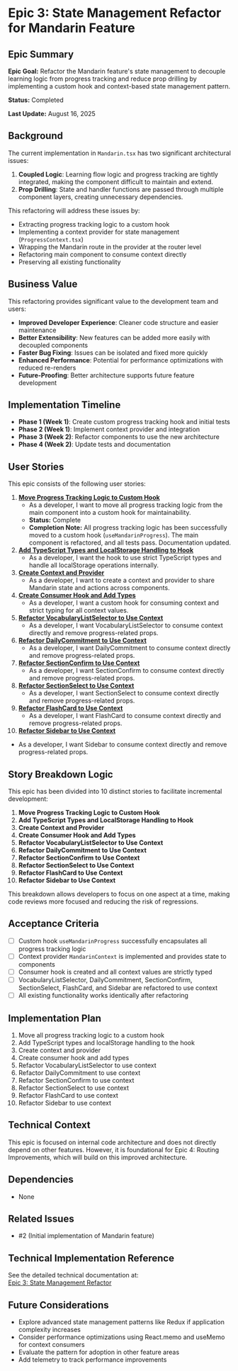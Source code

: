 # Epic 3: State Management Refactor for Mandarin Feature

## Epic Summary

**Epic Goal:** Refactor the Mandarin feature's state management to decouple learning logic from progress tracking and reduce prop drilling by implementing a custom hook and context-based state management pattern.

**Status:** Completed

**Last Update:** August 16, 2025

## Background

The current implementation in `Mandarin.tsx` has two significant architectural issues:

1. **Coupled Logic**: Learning flow logic and progress tracking are tightly integrated, making the component difficult to maintain and extend.
2. **Prop Drilling**: State and handler functions are passed through multiple component layers, creating unnecessary dependencies.

This refactoring will address these issues by:

- Extracting progress tracking logic to a custom hook
- Implementing a context provider for state management (`ProgressContext.tsx`)
- Wrapping the Mandarin route in the provider at the router level
- Refactoring main component to consume context directly
- Preserving all existing functionality

## Business Value

This refactoring provides significant value to the development team and users:

- **Improved Developer Experience**: Cleaner code structure and easier maintenance
- **Better Extensibility**: New features can be added more easily with decoupled components
- **Faster Bug Fixing**: Issues can be isolated and fixed more quickly
- **Enhanced Performance**: Potential for performance optimizations with reduced re-renders
- **Future-Proofing**: Better architecture supports future feature development

## Implementation Timeline

- **Phase 1 (Week 1)**: Create custom progress tracking hook and initial tests
- **Phase 2 (Week 1)**: Implement context provider and integration
- **Phase 3 (Week 2)**: Refactor components to use the new architecture
- **Phase 4 (Week 2)**: Update tests and documentation

## User Stories

This epic consists of the following user stories:

1. [**Move Progress Tracking Logic to Custom Hook**](../../issue-implementation/epic-3-state-management-refactor/story-3-1-move-progress-logic-to-hook.md)
   - As a developer, I want to move all progress tracking logic from the main component into a custom hook for maintainability.
   - **Status:** Complete
   - **Completion Note:** All progress tracking logic has been successfully moved to a custom hook (`useMandarinProgress`). The main component is refactored, and all tests pass. Documentation updated.
2. [**Add TypeScript Types and LocalStorage Handling to Hook**](../../issue-implementation/epic-3-state-management-refactor/story-3-2-add-types-and-localstorage-to-hook.md)
   - As a developer, I want the hook to use strict TypeScript types and handle all localStorage operations internally.
3. [**Create Context and Provider**](../../issue-implementation/epic-3-state-management-refactor/story-3-3-create-context-and-provider.md)
   - As a developer, I want to create a context and provider to share Mandarin state and actions across components.
4. [**Create Consumer Hook and Add Types**](../../issue-implementation/epic-3-state-management-refactor/story-3-4-create-consumer-hook-and-types.md)
   - As a developer, I want a custom hook for consuming context and strict typing for all context values.
5. [**Refactor VocabularyListSelector to Use Context**](../../issue-implementation/epic-3-state-management-refactor/story-3-5-refactor-vocabularylistselector.md)
   - As a developer, I want VocabularyListSelector to consume context directly and remove progress-related props.
6. [**Refactor DailyCommitment to Use Context**](../../issue-implementation/epic-3-state-management-refactor/story-3-6-refactor-dailycommitment.md)
   - As a developer, I want DailyCommitment to consume context directly and remove progress-related props.
7. [**Refactor SectionConfirm to Use Context**](../../issue-implementation/epic-3-state-management-refactor/story-3-7-refactor-sectionconfirm.md)
   - As a developer, I want SectionConfirm to consume context directly and remove progress-related props.
8. [**Refactor SectionSelect to Use Context**](../../issue-implementation/epic-3-state-management-refactor/story-3-8-refactor-sectionselect.md)
   - As a developer, I want SectionSelect to consume context directly and remove progress-related props.
9. [**Refactor FlashCard to Use Context**](../../issue-implementation/epic-3-state-management-refactor/story-3-9-refactor-flashcard.md)
   - As a developer, I want FlashCard to consume context directly and remove progress-related props.
10. [**Refactor Sidebar to Use Context**](../../issue-implementation/epic-3-state-management-refactor/story-3-10-refactor-sidebar.md)

- As a developer, I want Sidebar to consume context directly and remove progress-related props.

## Story Breakdown Logic

This epic has been divided into 10 distinct stories to facilitate incremental development:

1. **Move Progress Tracking Logic to Custom Hook**
2. **Add TypeScript Types and LocalStorage Handling to Hook**
3. **Create Context and Provider**
4. **Create Consumer Hook and Add Types**
5. **Refactor VocabularyListSelector to Use Context**
6. **Refactor DailyCommitment to Use Context**
7. **Refactor SectionConfirm to Use Context**
8. **Refactor SectionSelect to Use Context**
9. **Refactor FlashCard to Use Context**
10. **Refactor Sidebar to Use Context**

This breakdown allows developers to focus on one aspect at a time, making code reviews more focused and reducing the risk of regressions.

## Acceptance Criteria

- [ ] Custom hook `useMandarinProgress` successfully encapsulates all progress tracking logic
- [ ] Context provider `MandarinContext` is implemented and provides state to components
- [ ] Consumer hook is created and all context values are strictly typed
- [ ] VocabularyListSelector, DailyCommitment, SectionConfirm, SectionSelect, FlashCard, and Sidebar are refactored to use context
- [ ] All existing functionality works identically after refactoring

## Implementation Plan

1. Move all progress tracking logic to a custom hook
2. Add TypeScript types and localStorage handling to the hook
3. Create context and provider
4. Create consumer hook and add types
5. Refactor VocabularyListSelector to use context
6. Refactor DailyCommitment to use context
7. Refactor SectionConfirm to use context
8. Refactor SectionSelect to use context
9. Refactor FlashCard to use context
10. Refactor Sidebar to use context

## Technical Context

This epic is focused on internal code architecture and does not directly depend on other features. However, it is foundational for Epic 4: Routing Improvements, which will build on this improved architecture.

## Dependencies

- None

## Related Issues

- #2 (Initial implementation of Mandarin feature)

## Technical Implementation Reference

See the detailed technical documentation at:  
[Epic 3: State Management Refactor](../../issue-implementation/epic-3-state-management-refactor/README.md)

## Future Considerations

- Explore advanced state management patterns like Redux if application complexity increases
- Consider performance optimizations using React.memo and useMemo for context consumers
- Evaluate the pattern for adoption in other feature areas
- Add telemetry to track performance improvements
